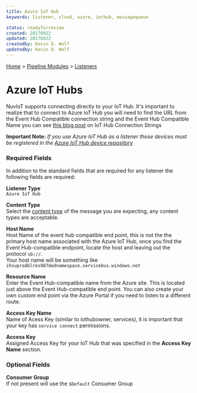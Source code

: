 ```yaml
---
title: Azure IoT Hub
keywords: listener, cloud, azure, iothub, messagequeue

status: readyforreview
created: 20170922
updated: 20170922
createdby: Kevin D. Wolf
updatedby: Kevin D. Wolf
---
```

[Home](../../Index.md) > [Pipeline Modules](../Index.md) > [Listeners](../Listener.md)

# Azure IoT Hubs

NuvIoT supports connecting directly to your IoT Hub.  It's important to realize that to connect to Azure IoT Hub
you will need to find the URL from the Event Hub Compatible connection string and the Event Hub Compatible Name you
can see [this blog post](https://blogs.msdn.microsoft.com/iotdev/2017/05/09/understand-different-connection-strings-in-azure-iot-hub/)
on IoT Hub Connection Strings  

**Important Note:** *If you use Azure IoT Hub as a listener those devices must be registered in the [Azure IoT Hub device repository](../../Devices/AzureIoTHubDeviceRepo.md)*

### Required Fields

In addition to the standard fields that are required for any listener the following fields are required:

**Listener Type**  
`Azure IoT Hub`

**Content Type**  
Select the [content type](../../Messaging/ContentTypes.md) of the message you are expecting, any content types are acceptable.

**Host Name**  
Host Name of the event hub compatible end point, this is not the the primary host name associated with the Azure IoT Hub, 
once you find the Event Hub-compatible endpoint, locate the host and leaving out the protocol `sb://`.  
Your host name will be something like `ihsuprodblres987dednamespace.servicebus.windows.net`

**Resource Name**  
Enter the Event Hub-compatible name from the Azure site.  This is located just above the Event Hub-compatible end point. 
You can also create your own custom end point via the Azure Portal if you need to listen to a different route.

**Access Key Name**  
Name of Acess Key (similar to iothubowner, services), it is important that your key has `service connect` permissions.

**Access Key**  
Assigned Access Key for your IoT Hub that was specified in the **Access Key Name** section.

### Optional Fields
**Consumer Group**  
If not present will use the `$Default` Consumer Group